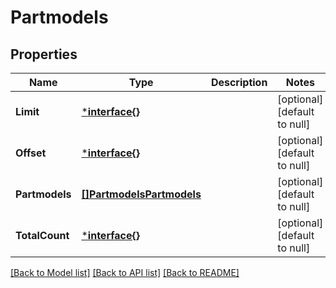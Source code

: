 # Partmodels

## Properties
Name | Type | Description | Notes
------------ | ------------- | ------------- | -------------
**Limit** | [***interface{}**](interface{}.md) |  | [optional] [default to null]
**Offset** | [***interface{}**](interface{}.md) |  | [optional] [default to null]
**Partmodels** | [**[]PartmodelsPartmodels**](Partmodels_partmodels.md) |  | [optional] [default to null]
**TotalCount** | [***interface{}**](interface{}.md) |  | [optional] [default to null]

[[Back to Model list]](../README.md#documentation-for-models) [[Back to API list]](../README.md#documentation-for-api-endpoints) [[Back to README]](../README.md)


